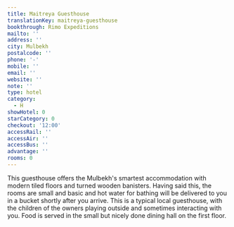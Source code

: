 ```yaml
---
title: Maitreya Guesthouse
translationKey: maitreya-guesthouse
bookthrough: Rimo Expeditions
mailto: ''
address: ''
city: Mulbekh
postalcode: ''
phone: '-'
mobile: ''
email: ''
website: ''
note: ''
type: hotel
category:
  - H
showHotel: 0
starCategory: 0
checkout: '12:00'
accessRail: ''
accessAir: ''
accessBus: ''
advantage: ''
rooms: 0
---
```

This guesthouse offers the Mulbekh's smartest accommodation with modern tiled floors and turned wooden banisters. Having said this, the rooms are small and basic and hot water for bathing will be delivered to you in a bucket shortly after you arrive.    This is a typical local guesthouse, with the children of the owners playing outside and sometimes interacting with you. Food is served in the small but nicely done dining hall on the first floor.